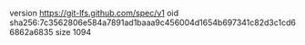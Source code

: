 version https://git-lfs.github.com/spec/v1
oid sha256:7c3562806e584a7891ad1baaa9c456004d1654b697341c82d3c1cd66862a6835
size 1094
